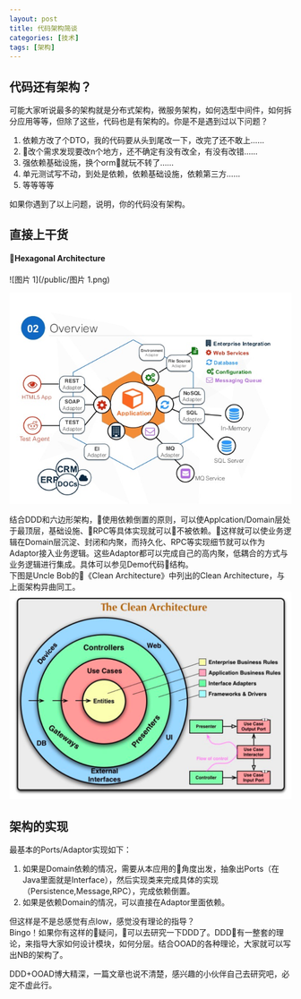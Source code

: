 ```yaml
---
layout: post
title: 代码架构简谈
categories: [技术]
tags: [架构]
---
```


## 代码还有架构？
可能大家听说最多的架构就是分布式架构，微服务架构，如何选型中间件，如何拆分应用等等，但除了这些，代码也是有架构的。你是不是遇到过以下问题？

1. 依赖方改了个DTO，我的代码要从头到尾改一下，改完了还不敢上……
2. 改个需求发现要改n个地方，还不确定有没有改全，有没有改错……
3. 强依赖基础设施，换个orm就玩不转了……
4. 单元测试写不动，到处是依赖，依赖基础设施，依赖第三方……
5. 等等等等

如果你遇到了以上问题，说明，你的代码没有架构。

## 直接上干货

#### Hexagonal Architecture

![图片 1](/public/图片 1.png)

![](/public/hexagonal-architecture-for-java-applications-11-638.jpg)

结合DDD和六边形架构，使用依赖倒置的原则，可以使Applcation/Domain层处于最顶层，基础设施、RPC等具体实现就可以不被依赖。这样就可以使业务逻辑在Domain层沉淀、封闭和内聚，而持久化、RPC等实现细节就可以作为Adaptor接入业务逻辑。这些Adaptor都可以完成自己的高内聚，低耦合的方式与业务逻辑进行集成。具体可以参见Demo代码结构。  
下图是Uncle Bob的《Clean Architecture》中列出的Clean Architecture，与上面架构异曲同工。  
![](/public/cleanArchitecture.png)

## 架构的实现
最基本的Ports/Adaptor实现如下：  
1. 如果是Domain依赖的情况，需要从本应用的角度出发，抽象出Ports（在Java里面就是Interface），然后实现类来完成具体的实现（Persistence,Message,RPC），完成依赖倒置。  
2. 如果是依赖Domain的情况，可以直接在Adaptor里面依赖。  

但这样是不是总感觉有点low，感觉没有理论的指导？  
Bingo！如果你有这样的疑问，可以去研究一下DDD了。DDD有一整套的理论，来指导大家如何设计模块，如何分层。结合OOAD的各种理论，大家就可以写出NB的架构了。

DDD+OOAD博大精深，一篇文章也说不清楚，感兴趣的小伙伴自己去研究吧，必定不虚此行。